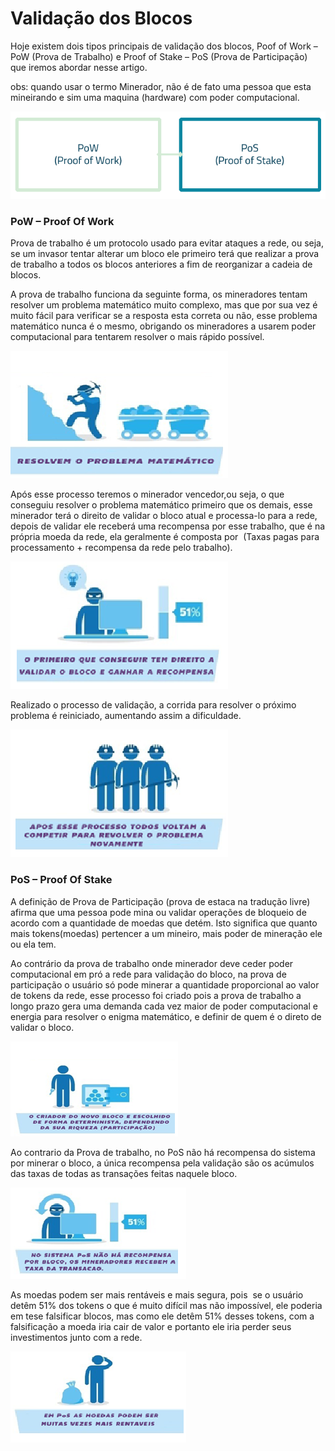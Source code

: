 # Validação dos Blocos

Hoje existem dois tipos principais de validação dos blocos, Poof of Work – PoW (Prova de Trabalho) e Proof of Stake – PoS (Prova de Participação) que iremos abordar nesse artigo.

obs: quando usar o termo Minerador, não é de fato uma pessoa que esta mineirando e sim uma maquina (hardware) com poder computacional.

![POS - POW!](/src/pow-pos.png)

### PoW – Proof Of Work

Prova de trabalho é um protocolo usado para evitar ataques a rede, ou seja, se um invasor tentar alterar um bloco ele primeiro terá que realizar a prova de trabalho a todos os blocos anteriores a fim de reorganizar a cadeia de blocos.

A prova de trabalho funciona da seguinte forma, os mineradores tentam resolver um problema matemático muito complexo, mas que por sua vez é muito fácil para verificar se a resposta esta correta ou não, esse problema matemático nunca é o mesmo, obrigando os mineradores a usarem poder computacional para tentarem resolver o mais rápido possível.

![POW!](/src/1-pow.png)

Após esse processo teremos o minerador vencedor,ou seja, o que conseguiu resolver o problema matemático primeiro que os demais, esse minerador terá o direito de validar o bloco atual e processa-lo para a rede, depois de validar ele receberá uma recompensa por esse trabalho, que é na própria moeda da rede, ela geralmente é composta por  (Taxas pagas para processamento + recompensa da rede pelo trabalho).

![POW!](/src/2-pow.png)

Realizado o processo de validação, a corrida para resolver o próximo problema é reiniciado, aumentando assim a dificuldade.

![POW!](/src/3-pow.png)

### PoS – Proof Of Stake

A definição de Prova de Participação (prova de estaca na tradução livre) afirma que uma pessoa pode mina ou validar operações de bloqueio de acordo com a quantidade de moedas que detém. Isto significa que quanto mais tokens(moedas) pertencer a um mineiro, mais poder de mineração ele ou ela tem.

Ao contrário da prova de trabalho onde minerador deve ceder poder computacional em pró a rede para validação do bloco, na prova de participação o usuário só pode minerar a quantidade proporcional ao valor de tokens da rede, esse processo foi criado pois a prova de trabalho a longo prazo gera uma demanda cada vez maior de poder computacional e energia para resolver o enigma matemático, e definir de quem é o direto de validar o bloco.

![POS!](/src/1-pos.png)

Ao contrario da Prova de trabalho, no PoS não há recompensa do sistema por minerar o bloco, a única recompensa pela validação são os acúmulos das taxas de todas as transações feitas naquele bloco.

![POS!](/src/2-pos.png)

As moedas podem ser mais rentáveis e mais segura, pois  se o usuário detêm 51% dos tokens o que é muito difícil mas não impossível, ele poderia em tese falsificar blocos, mas como ele detêm 51% desses tokens, com a falsificação a moeda iria cair de valor e portanto ele iria perder seus investimentos junto com a rede.

![POS!](/src/3-pos.png)